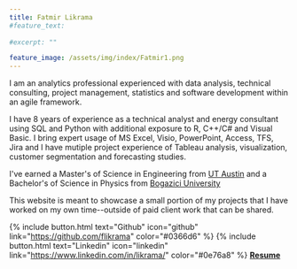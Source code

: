 ```yaml
---
title: Fatmir Likrama
#feature_text:
  
#excerpt: ""

feature_image: /assets/img/index/Fatmir1.png
---
```


I am an analytics professional experienced with data analysis, technical consulting, project management, statistics and software development within an agile framework. 

I have 8 years of experience as a technical analyst and energy consultant using SQL and Python with additional exposure to R, C++/C# and Visual Basic. I bring expert usage of MS Excel, Visio, PowerPoint, Access, TFS, Jira and I have mutiple project experience of Tableau analysis, visualization, customer segmentation and forecasting studies. 


I've earned a Master's of Science in Engineering from [UT Austin](https://www.utexas.edu/) and a Bachelor's of Science in Physics from [Bogazici University](http://www.boun.edu.tr/en_US)

This website is meant to showcase a small portion of my projects that I have worked on my own time--outside of paid client work that can be shared. 

{% include button.html text="Github" icon="github" link="https://github.com/flikrama" color="#0366d6" %} {% include button.html text="Linkedin" icon="linkedin" link="https://www.linkedin.com/in/likrama/" color="#0e76a8" %}   [**Resume**](/assets/resume/Fatmir_Likrama.pdf)
